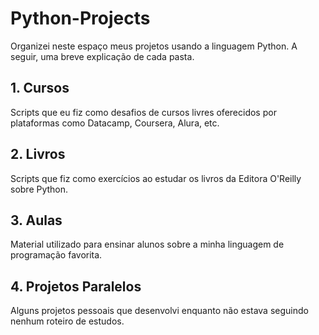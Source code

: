 # Python-Projects

Organizei neste espaço meus projetos usando a linguagem Python. A seguir, uma breve explicação de cada pasta.

## 1. Cursos
Scripts que eu fiz como desafios de cursos livres oferecidos por plataformas como Datacamp, Coursera, Alura, etc.

## 2. Livros
Scripts que fiz como exercícios ao estudar os livros da Editora O'Reilly sobre Python.

## 3. Aulas
Material utilizado para ensinar alunos sobre a minha linguagem de programação favorita.

## 4. Projetos Paralelos
Alguns projetos pessoais que desenvolvi enquanto não estava seguindo nenhum roteiro de estudos.
